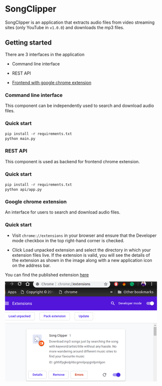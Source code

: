 # SongClipper

SongClipper is an application that extracts audio files from video streaming sites (only YouTube in `v1.0.0`) and downloads the mp3 files.

## Getting started

There are 3 interfaces in the application

* Command line interface

* REST API

* [Frontend with google chrome extension](https://chrome.google.com/webstore/detail/song-clipper/bialkkkbimchmgddmlbbbnlmfcnkfjnb)

### Command line interface

This component can be independently used to search and download audio files.

### Quick start

```
pip install -r requirements.txt
python main.py

```

### REST API

This component is used as backend for frontend chrome extension.

### Quick start

```
pip install -r requirements.txt
python api/app.py

```

### Google chrome extension

An interface for users to search and download audio files.

### Quick start

* Visit `chrome://extensions` in your browser and ensure that the Developer mode checkbox in the top right-hand corner is checked.

* Click Load unpacked extension and select the directory in which your extension files live. If the extension is valid, you will see the details of the
extension as shown in the image along with a new application icon on the address bar.

You can find the published extension [here](https://chrome.google.com/webstore/detail/song-clipper/bialkkkbimchmgddmlbbbnlmfcnkfjnb)

![extension](./extension.png)

